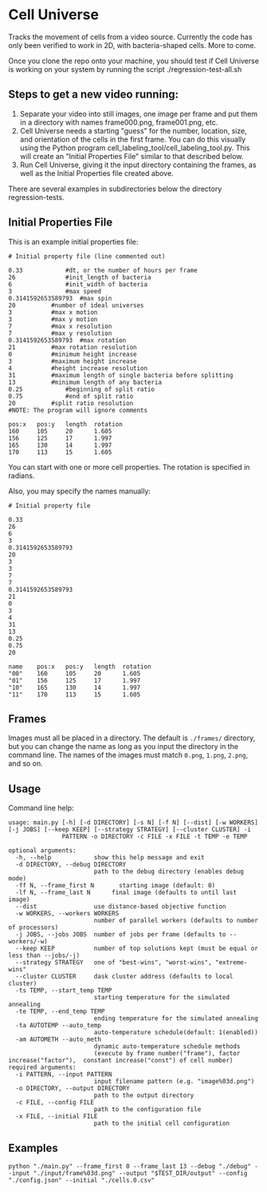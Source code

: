 Cell Universe
=============

Tracks the movement of cells from a video source. Currently the code has only been verified to work in 2D, with bacteria-shaped cells. More to come.

Once you clone the repo onto your machine, you should test if Cell Universe is working on your system by running the script ./regression-test-all.sh

Steps to get a new video running:
---------------------------------
1. Separate your video into still images, one image per frame and put them in a directory with names frame000.png, frame001.png, etc.
2. Cell Universe needs a starting "guess" for the number, location, size, and orientation of the cells in the first frame. You can do this visually using the Python program cell_labeling_tool/cell_labeling_tool.py. This will create an "Initial Properties File" similar to that described below.
3. Run Cell Universe, giving it the input directory containing the frames, as well as the Initial Properties file created above.

There are several examples in subdirectories below the directory regression-tests.


Initial Properties File
-----------------------

This is an example initial properties file:

``` sourceCode
# Initial property file (line commented out)

0.33   	  	   	#dt, or the number of hours per frame
26    			#init_length of bacteria
6     			#init_width of bacteria
3     			#max speed
0.3141592653589793	#max spin
20			#number of ideal universes
3			#max x motion
3			#max y motion
7			#max x resolution
7			#max y resolution
0.3141592653589793	#max rotation
21			#max rotation resolution
0			#minimum height increase
3			#maximum height increase
4			#height increase resolution
31			#maximum length of single bacteria before splitting
13			#minimum length of any bacteria
0.25			#beginning of split ratio
0.75			#end of split ratio
20			#split ratio resolution
#NOTE: The program will ignore comments

pos:x   pos:y   length  rotation
160     105     20      1.605
156     125     17      1.997
165     130     14      1.997
170     113     15      1.605
```
You can start with one or more cell properties. The rotation is specified in
radians.

Also, you may specify the names manually:

``` sourceCode
# Initial property file

0.33
26
6
3
0.3141592653589793
20
3
3
7
7
0.3141592653589793
21
0
3
4
31
13
0.25
0.75
20

name    pos:x   pos:y   length  rotation
"00"    160     105     20      1.605
"01"    156     125     17      1.997
"10"    165     130     14      1.997
"11"    170     113     15      1.605
```

Frames
------

Images must all be placed in a directory. The default is `./frames/` directory, but you can change the name as long as you input the directory in the command line. The names of the images must match `0.png`, `1.png`, `2.png`, and so on.

Usage
-----

Command line help:

``` sourceCode
usage: main.py [-h] [-d DIRECTORY] [-s N] [-f N] [--dist] [-w WORKERS] [-j JOBS] [--keep KEEP] [--strategy STRATEGY] [--cluster CLUSTER] -i
               PATTERN -o DIRECTORY -c FILE -x FILE -t TEMP -e TEMP

optional arguments:
  -h, --help            show this help message and exit
  -d DIRECTORY, --debug DIRECTORY
                        path to the debug directory (enables debug mode)
  -ff N, --frame_first N       starting image (default: 0)
  -lf N, --frame_last N      final image (defaults to until last image)
  --dist                use distance-based objective function
  -w WORKERS, --workers WORKERS
                        number of parallel workers (defaults to number of processors)
  -j JOBS, --jobs JOBS  number of jobs per frame (defaults to --workers/-w)
  --keep KEEP           number of top solutions kept (must be equal or less than --jobs/-j)
  --strategy STRATEGY   one of "best-wins", "worst-wins", "extreme-wins"
  --cluster CLUSTER     dask cluster address (defaults to local cluster)
  -ts TEMP, --start_temp TEMP  
                        starting temperature for the simulated annealing
  -te TEMP, --end_temp TEMP
                        ending temperature for the simulated annealing
  -ta AUTOTEMP --auto_temp 
                        auto-temperature schedule(default: 1(enabled))
  -am AUTOMETH --auto_meth
                        dynamic auto-temperature schedule methods
                        (execute by frame number("frame"), factor increase("factor"),  constant increase("const") of cell number)
required arguments:
  -i PATTERN, --input PATTERN
                        input filename pattern (e.g. "image%03d.png")
  -o DIRECTORY, --output DIRECTORY
                        path to the output directory
  -c FILE, --config FILE
                        path to the configuration file
  -x FILE, --initial FILE
                        path to the initial cell configuration

```

Examples
--------

``` sourceCode
python "./main.py" --frame_first 0 --frame_last 13 --debug "./debug" --input "./input/frame%03d.png" --output "$TEST_DIR/output" --config "./config.json" --initial "./cells.0.csv"
```
